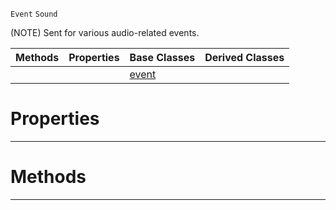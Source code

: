  `Event` `Sound`



(NOTE) Sent for various audio-related events.

|Methods|Properties|Base Classes|Derived Classes|
|---|---|---|---|
| | |[event](https://plasmaengine.github.io/PlasmaDocs/Plasma1/C++/code_reference/class_reference/event.md)| |


 #  Properties


---  
 #  Methods


---  
 

 